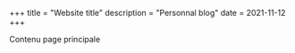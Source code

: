 +++
title = "Website title"
description = "Personnal blog"
date = 2021-11-12
+++

Contenu page principale

